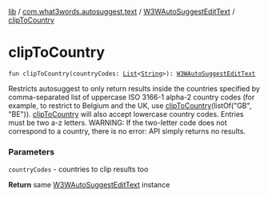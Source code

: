 [lib](../../index.md) / [com.what3words.autosuggest.text](../index.md) / [W3WAutoSuggestEditText](index.md) / [clipToCountry](./clip-to-country.md)

# clipToCountry

`fun clipToCountry(countryCodes: `[`List`](https://kotlinlang.org/api/latest/jvm/stdlib/kotlin.collections/-list/index.html)`<`[`String`](https://kotlinlang.org/api/latest/jvm/stdlib/kotlin/-string/index.html)`>): `[`W3WAutoSuggestEditText`](index.md)

Restricts autosuggest to only return results inside the countries specified by comma-separated list of uppercase ISO 3166-1 alpha-2 country codes
(for example, to restrict to Belgium and the UK, use [clipToCountry](./clip-to-country.md)(listOf("GB", "BE")). [clipToCountry](./clip-to-country.md) will also accept lowercase
country codes. Entries must be two a-z letters. WARNING: If the two-letter code does not correspond to a country, there is no error: API simply
returns no results.

### Parameters

`countryCodes` - countries to clip results too

**Return**
same [W3WAutoSuggestEditText](index.md) instance

